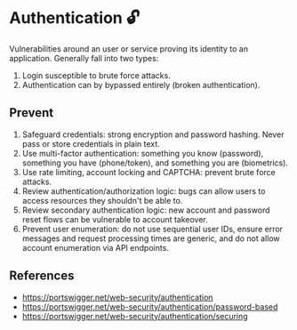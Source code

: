 # Authentication :unlock:
Vulnerabilities around an user or service proving its identity to an application.  Generally fall into two types:

1. Login susceptible to brute force attacks.
1. Authentication can by bypassed entirely (broken authentication).

## Prevent
1. Safeguard credentials: strong encryption and password hashing.  Never pass or store credentials in plain text.
1. Use multi-factor authentication: something you know (password), something you have (phone/token), and something you are (biometrics).
1. Use rate limiting, account locking and CAPTCHA: prevent brute force attacks.
1. Review authentication/authorization logic: bugs can allow users to access resources they shouldn't be able to.
1. Review secondary authentication logic: new account and password reset flows can be vulnerable to account takeover.
1. Prevent user enumeration: do not use sequential user IDs, ensure error messages and request processing times are generic, and do not allow account enumeration via API endpoints.

## References
* https://portswigger.net/web-security/authentication
* https://portswigger.net/web-security/authentication/password-based
* https://portswigger.net/web-security/authentication/securing
